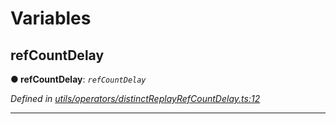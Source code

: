 

# Variables

<a id="refcountdelay"></a>

##  refCountDelay

**● refCountDelay**: *`refCountDelay`*

*Defined in [utils/operators/distinctReplayRefCountDelay.ts:12](https://github.com/paritytech/js-libs/blob/5ed2bfb/packages/light.js/src/utils/operators/distinctReplayRefCountDelay.ts#L12)*

___

